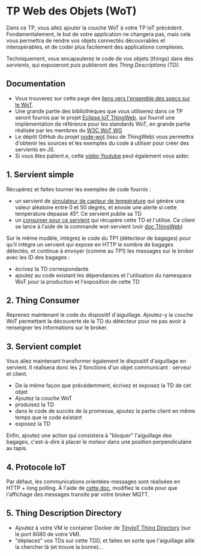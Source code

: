 # TP Web des Objets (WoT)

Dans ce TP, vous allez ajouter la couche WoT à votre TP IoT précédent. Fondamentalement, le but de votre application ne changera pas, mais cela vous permettra de rendre vos objets connectés découvrables et interopérables, et de coder plus facilement des applications complexes.

Techniquement, vous encapsulerez le code de vos objets (things) dans des _servients_, qui exposeront puis publieront des _Thing Descriptions (TD)_.

## Documentation

- Vous trouverez sur cette page des [liens vers l'ensemble des specs sur le WoT](https://www.w3.org/WoT/documentation/#further-reading).
- Une grande partie des bibliothèques que vous utiliserez dans ce TP seront fournis par le projet [Eclipse IoT ThingWeb](https://www.thingweb.io/), qui fournit une implémentation de référence pour les standards WoT, en grande partie réalisée par les membres du [W3C WoT WG](https://www.w3.org/WoT/wg/)
- Le dépôt GitHub du projet [node-wot](https://github.com/eclipse/thingweb.node-wot/) (issu de ThingWeb) vous permettra d'obtenir les sources et les exemples du code à utiliser pour créer des servients en JS.
- Si vous êtes patient.e, cette [vidéo Youtube](https://www.youtube.com/watch?v=wDX45dsD4GM) peut également vous aider.

## 1. Servient simple

Récupérez et faites tourner les exemples de code fournis : 

- un servient de [simulateur de capteur de température](./servient.js) qui génère une valeur aléatoire entre 0 et 50 degrés, et envoie une alerte si cette température dépasse 45°. Ce servient publie sa TD 
- un [consumer pour ce servient](consumer.js) qui récupère cette TD et l'utilise. Ce client se lance à l'aide de la commande wot-servient (voir [doc ThingWeb](https://github.com/eclipse/thingweb.node-wot#using-nodejs))

Sur le même modèle, intégrez le code du TP1 (détecteur de bagages) pour qu'il intègre un servient qui expose en HTTP le nombre de bagages détectés, et continue à envoyer (comme au TP1) les messages sur le broker avec les ID des bagages :

- écrivez la TD correspondante
- ajoutez au code existant les dépendances et l'utilisation du namespace WoT pour la production et l'exposition de cette TD

## 2. Thing Consumer

Reprenez maintenant le code du dispositif d'aiguillage. Ajoutez-y la couche WoT permettant la découverte de la TD du détecteur pour ne pas avoir à renseigner les informations sur le broker.

## 3. Servient complet

Vous allez maintenant transformer également le dispositif d'aiguillage en servient. Il réalisera donc les 2 fonctions d'un objet communicant : serveur et client.

- De la même façon que précédemment, écrivez et exposez la TD de cet objet
- Ajoutez la couche WoT
- produisez la TD
- dans le code de succès de la promesse, ajoutez la partie client en même temps que le code existant
- exposez la TD

Enfin, ajoutez une action qui consistera à "bloquer" l'aiguillage des bagages, c'est-à-dire à placer le moteur dans une position perpendiculaire au tapis.

## 4. Protocole IoT

Par défaut, les communications orientées-messages sont réalisées en HTTP + long polling.
&Agrave; l'aide de [cette doc](https://github.com/eclipse/thingweb.node-wot/blob/master/packages/binding-mqtt/README.md), modifiez le code pour que l'affichage des messages transite par votre broker MQTT.

## 5. Thing Description Directory

- Ajoutez à votre VM le container Docker de [TinyIoT Thing Directory](https://github.com/TinyIoT/thing-directory) (sur le port 8080 de votre VM).
- "déplacez" vos TDs sur cette TDD, et faites en sorte que l'aiguillage aille la chercher là (et trouve la bonne)...
